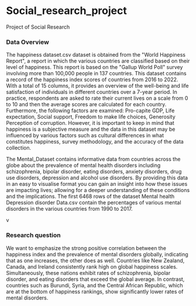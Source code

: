 # Social_research_project
Project of Social Research

<h3><b>Data Overview</b></h3>

The happiness dataset.csv dataset is obtained from the "World Happiness Report", a report in which the various countries are classified based on their level of happiness. This report is based on the "Gallup World Poll" survey involving more than 100,000 people in 137 countries. This dataset contains a record of the happiness index scores of countries from 2016 to 2022. With a total of 15 columns, it provides an overview of the well-being and life satisfaction of individuals in different countries over a 7-year period. In practice, respondents are asked to rate their current lives on a scale from 0 to 10 and then the average scores are calculated for each country. Furthermore, the following factors are examined: Pro-capite GDP, Life expectation, Social support, Freedom to make life choices, Generosity Perception of corruption. However, it is important to keep in mind that happiness is a subjective measure and the data in this dataset may be influenced by various factors such as cultural differences in what constitutes happiness, survey methodology, and the accuracy of the data collection.

The Mental_Dataset contains informative data from countries across the globe about the prevalence of mental health disorders including schizophrenia, bipolar disorder, eating disorders, anxiety disorders, drug use disorders, depression and alcohol use disorders. By providing this data in an easy to visualise format you can gain an insight into how these issues are impacting lives; allowing for a deeper understanding of these conditions and the implications.
The first 6468 rows of the dataset Mental health Depression disorder Data.csv contain the percentages of various mental disorders in the various countries from 1990 to 2017.

v<h3><b>Research question</b></h3>

We want to emphasize the strong positive correlation between the happiness index and the prevalence of mental disorders globally, indicating that as one increases, the other does as well. Countries like New Zealand, Canada, and Ireland consistently rank high on global happiness scales. Simultaneously, these nations exhibit rates of schizophrenia, bipolar disorder, and eating disorders that exceed the global average. In contrast, countries such as Burundi, Syria, and the Central African Republic, which are at the bottom of happiness rankings, show significantly lower rates of mental disorders.
